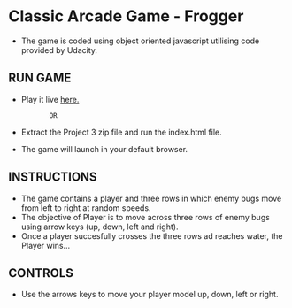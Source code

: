 # Classic Arcade Game - Frogger

* The game is coded using object oriented javascript utilising code provided by Udacity.

## RUN GAME
* Play it live [here.](https://vaibhavmanni.github.io/frogger-game/) 
             
             OR
             
* Extract the Project 3 zip file and run the index.html file.
* The game will launch in your default browser.


## INSTRUCTIONS
* The game contains a player and three rows in which enemy bugs move from left to right at random speeds.
* The objective of Player is to move across three rows of enemy bugs  using arrow keys (up, down, left and right).
* Once a player succesfully crosses the three rows ad reaches water, the Player wins...


##  CONTROLS
* Use the arrows keys to move your player model up, down, left or right.
